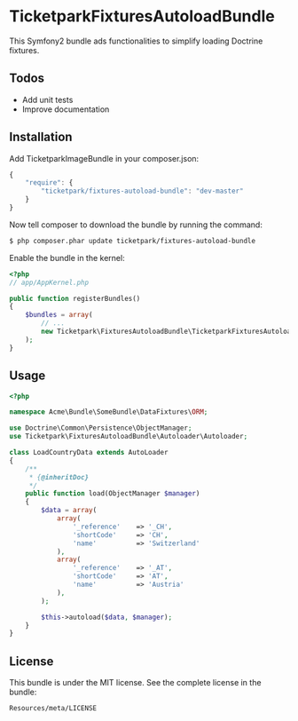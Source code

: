 # TicketparkFixturesAutoloadBundle

This Symfony2 bundle ads functionalities to simplify loading Doctrine fixtures.

## Todos
* Add unit tests
* Improve documentation

## Installation

Add TicketparkImageBundle in your composer.json:

```js
{
    "require": {
        "ticketpark/fixtures-autoload-bundle": "dev-master"
    }
}
```

Now tell composer to download the bundle by running the command:

``` bash
$ php composer.phar update ticketpark/fixtures-autoload-bundle
```

Enable the bundle in the kernel:

``` php
<?php
// app/AppKernel.php

public function registerBundles()
{
    $bundles = array(
        // ...
        new Ticketpark\FixturesAutoloadBundle\TicketparkFixturesAutoloadBundle(),
    );
}
```
## Usage

``` php
<?php

namespace Acme\Bundle\SomeBundle\DataFixtures\ORM;

use Doctrine\Common\Persistence\ObjectManager;
use Ticketpark\FixturesAutoloadBundle\Autoloader\Autoloader;

class LoadCountryData extends AutoLoader
{
    /**
     * {@inheritDoc}
     */
    public function load(ObjectManager $manager)
    {
        $data = array(
            array(
                '_reference'    => '_CH',
                'shortCode'     => 'CH',
                'name'          => 'Switzerland'
            ),
            array(
                '_reference'    => '_AT',
                'shortCode'     => 'AT',
                'name'          => 'Austria'
            ),
        );

        $this->autoload($data, $manager);
    }
}
```


## License
This bundle is under the MIT license. See the complete license in the bundle:

    Resources/meta/LICENSE
